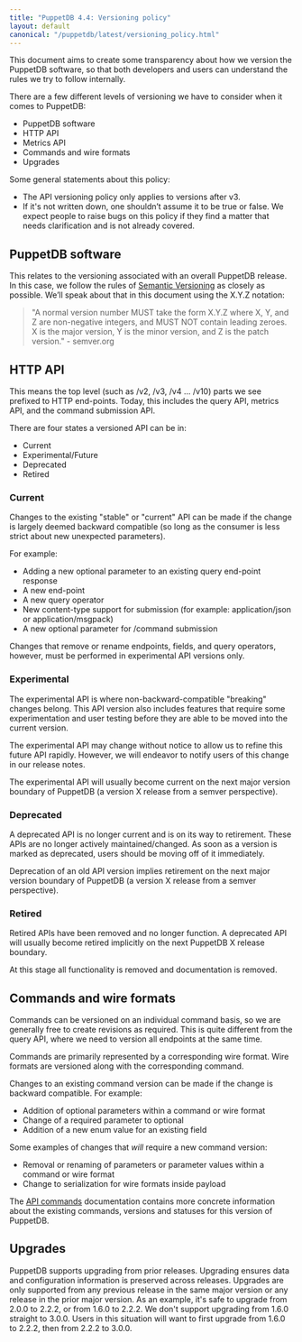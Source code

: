 ```yaml
---
title: "PuppetDB 4.4: Versioning policy"
layout: default
canonical: "/puppetdb/latest/versioning_policy.html"
---
```


[semver]: http://semver.org
[commands]: ./api/command/v1/commands.html

This document aims to create some transparency about how we version the PuppetDB software, so that both developers and users can understand the rules we try to follow internally.

There are a few different levels of versioning we have to consider when it comes to PuppetDB:

* PuppetDB software
* HTTP API
* Metrics API
* Commands and wire formats
* Upgrades

Some general statements about this policy:

* The API versioning policy only applies to versions after v3.
* If it's not written down, one shouldn’t assume it to be true or false. We expect people to raise bugs on this policy if they find a matter that needs clarification and is not already covered.

## PuppetDB software

This relates to the versioning associated with an overall PuppetDB release. In this case, we follow the rules of [Semantic Versioning][semver] as closely as possible. We’ll speak about that in this document using the X.Y.Z notation:

> "A normal version number MUST take the form X.Y.Z where X, Y, and Z are non-negative integers, and MUST NOT contain leading zeroes. X is the major version, Y is the minor version, and Z is the patch version." - semver.org

## HTTP API

This means the top level (such as /v2, /v3, /v4 ... /v10) parts we see prefixed to HTTP end-points. Today, this includes the query API, metrics API, and the command submission API.

There are four states a versioned API can be in:

* Current
* Experimental/Future
* Deprecated
* Retired

### Current

Changes to the existing "stable" or "current" API can be made if the change is largely deemed backward compatible (so long as the consumer is less strict about new unexpected parameters).

For example:

* Adding a new optional parameter to an existing query end-point response
* A new end-point
* A new query operator
* New content-type support for submission (for example: application/json or application/msgpack)
* A new optional parameter for /command submission

Changes that remove or rename endpoints, fields, and query operators, however, must be performed in experimental API versions only.

### Experimental

The experimental API is where non-backward-compatible "breaking" changes belong. This API version also includes features that require some experimentation and user testing before they are able to be moved into the current version.

The experimental API may change without notice to allow us to refine this future API rapidly. However, we will endeavor to notify users of this change in our release notes.

The experimental API will usually become current on the next major version boundary of PuppetDB (a version X release from a semver perspective).

### Deprecated

A deprecated API is no longer current and is on its way to retirement. These APIs are no longer actively maintained/changed. As soon as a version is marked as deprecated, users should be moving off of it immediately.

Deprecation of an old API version implies retirement on the next major version boundary of PuppetDB (a version X release from a semver perspective).

### Retired

Retired APIs have been removed and no longer function. A deprecated API will usually become retired implicitly on the next PuppetDB X release boundary.

At this stage all functionality is removed and documentation is removed.

## Commands and wire formats

Commands can be versioned on an individual command basis, so we are generally free to create revisions as required. This is quite different from the query API, where we need to version all endpoints at the same time.

Commands are primarily represented by a corresponding wire format. Wire formats are versioned along with the corresponding command.

Changes to an existing command version can be made if the change is backward compatible. For example:

* Addition of optional parameters within a command or wire format
* Change of a required parameter to optional
* Addition of a new enum value for an existing field

Some examples of changes that *will* require a new command version:

* Removal or renaming of parameters or parameter values within a command or wire format
* Change to serialization for wire formats inside payload

The [API commands][commands] documentation contains more concrete information about the existing commands, versions and statuses for this version of PuppetDB.

## Upgrades

PuppetDB supports upgrading from prior releases. Upgrading ensures data and configuration information is preserved across releases. Upgrades are only supported from any previous release in the same major version or any release in the prior major version. As an example, it's safe to upgrade from 2.0.0 to 2.2.2, or from 1.6.0 to 2.2.2. We don't support upgrading from 1.6.0 straight to 3.0.0. Users in this situation will want to first upgrade from 1.6.0 to 2.2.2, then from 2.2.2 to 3.0.0.
